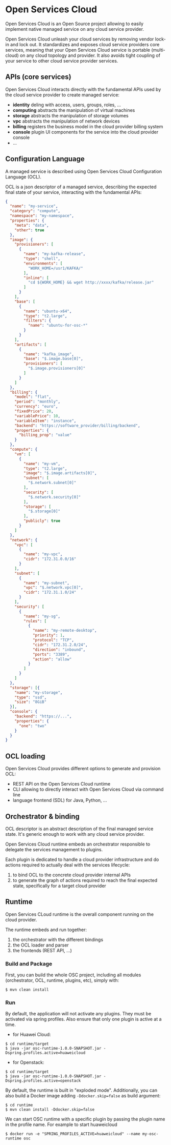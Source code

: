 # Open Services Cloud

Open Services Cloud is an Open Source project allowing to easily implement native managed service on any cloud service provider.

Open Services Cloud unleash your cloud services by removing vendor lock-in and lock out. It standardizes and exposes cloud service providers core services, meaning that your Open Services Cloud service is portable (multi-cloud) on any cloud topology and provider.
It also avoids tight coupling of your service to other cloud service provider services.

## APIs (core services)

Open Services Cloud interacts directly with the fundamental APIs used by the cloud service provider to create managed service:

* **identity** deling with access, users, groups, roles, ...
* **computing** abstracts the manipulation of virtual machines
* **storage** abstracts the manipulation of storage volumes
* **vpc** abstracts the manipulation of network devices
* **billing** registers the business model in the cloud provider billing system
* **console** plugin UI components for the service into the cloud provider console 
* ...

## Configuration Language

A managed service is described using Open Services Cloud Configuration Language (OCL).

OCL is a json descriptor of a managed service, describing the expected final state of your service, interacting with the fundamental APIs:

```json
{
  "name": "my-service",
  "category": "compute",
  "namespace": "my-namespace",
  "properties": {
    "meta": "data",
    "other": true
  },
  "image": {
    "provisioners": [
      {
        "name": "my-kafka-release",
        "type": "shell",
        "environments": [
          "WORK_HOME=/usr1/KAFKA/"
        ],
        "inline": [
          "cd ${WORK_HOME} && wget http://xxxx/kafka/release.jar"
        ]
      }
    ],
    "base": [
      {
        "name": "ubuntu-x64",
        "type": "t2.large",
        "filters": {
          "name": "ubuntu-for-osc-*"
        }
      }
    ],
    "artifacts": [
      {
        "name": "kafka_image",
        "base": "$.image.base[0]",
        "provisioners": [
          "$.image.provisioners[0]"
        ]
      }
    ]
  },
  "billing": {
    "model": "flat",
    "period": "monthly",
    "currency": "euro",
    "fixedPrice": 20,
    "variablePrice": 10,
    "variableItem": "instance",
    "backend": "https://software_provider/billing/backend",
    "properties": {
      "billing_prop": "value"
    }
  },
  "compute": {
    "vm": [
      {
        "name": "my-vm",
        "type": "t2.large",
        "image": "$.image.artifacts[0]",
        "subnet": [
          "$.network.subnet[0]"
        ],
        "security": [
          "$.network.security[0]"
        ],
        "storage": [
          "$.storage[0]"
        ],
        "publicly": true
      }
    ]
  },
  "network": {
    "vpc": [
      {
        "name": "my-vpc",
        "cidr": "172.31.0.0/16"
      }
    ],
    "subnet": [
      {
        "name": "my-subnet",
        "vpc": "$.network.vpc[0]",
        "cidr": "172.31.1.0/24"
      }
    ],
    "security": [
      {
        "name": "my-sg",
        "rules": [
          {
            "name": "my-remote-desktop",
            "priority": 1,
            "protocol": "TCP",
            "cidr": "172.31.2.0/24",
            "direction": "inbound",
            "ports": "3389",
            "action": "allow"
          }
        ]
      }
    ]
  },
  "storage": [{
    "name": "my-storage",
    "type": "ssd",
    "size": "8GiB"
  }],
  "console": {
    "backend": "https://...",
    "properties": {
      "one": "two"
    }
  }
}
```

## OCL loading

Open Services Cloud provides different options to generate and provision OCL:

* REST API on the Open Services Cloud runtime
* CLI allowing to directly interact with Open Services Cloud via command line
* language frontend (SDL) for Java, Python, ...

## Orchestrator & binding

OCL descriptor is an abstract description of the final managed service state. It's generic enough to work with any cloud service provider.

Open Services Cloud runtime embeds an orchestrator responsible to delegate the services management to plugins.

Each plugin is dedicated to handle a cloud provider infrastructure and do actions required to actually deal with the services lifecycle:

1. to bind OCL to the concrete cloud provider internal APIs
1. to generate the graph of actions required to reach the final expected state, specifically for a target cloud provider

## Runtime

Open Services CLoud runtime is the overall component running on the cloud provider.

The runtime embeds and run together:

1. the orchestrator with the different bindings
2. the OCL loader and parser
3. the frontends (REST API, ...)

### Build and Package

First, you can build the whole OSC project, including all modules (orchestrator, OCL, runtime, plugins, etc), simply with:

```shell
$ mvn clean install
```

### Run

By default, the application will not activate any plugins. They must be activated via spring profiles. Also ensure that only one plugin is active at a time.

* for Huawei Cloud:

```shell
$ cd runtime/target
$ java -jar osc-runtime-1.0.0-SNAPSHOT.jar -Dspring.profiles.active=huaweicloud
```

* for Openstack:

```shell
$ cd runtime/target
$ java -jar osc-runtime-1.0.0-SNAPSHOT.jar -Dspring.profiles.active=openstack
```

By default, the runtime is built in "exploded mode". Additionally, you can also build a Docker image adding `-Ddocker.skip=false` as build argument:

```shell
$ cd runtime
$ mvn clean install -Ddocker.skip=false
```

We can start OSC runtime with a specific plugin by passing the plugin name in the profile name. For example to start huaweicloud
```shell
$ docker run -e "SPRING_PROFILES_ACTIVE=huaweicloud" --name my-osc-runtime osc
```
